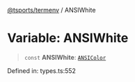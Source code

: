 [@tsports/termenv](../index.md) / ANSIWhite

# Variable: ANSIWhite

> `const` **ANSIWhite**: [`ANSIColor`](../classes/ANSIColor.md)

Defined in: types.ts:552
